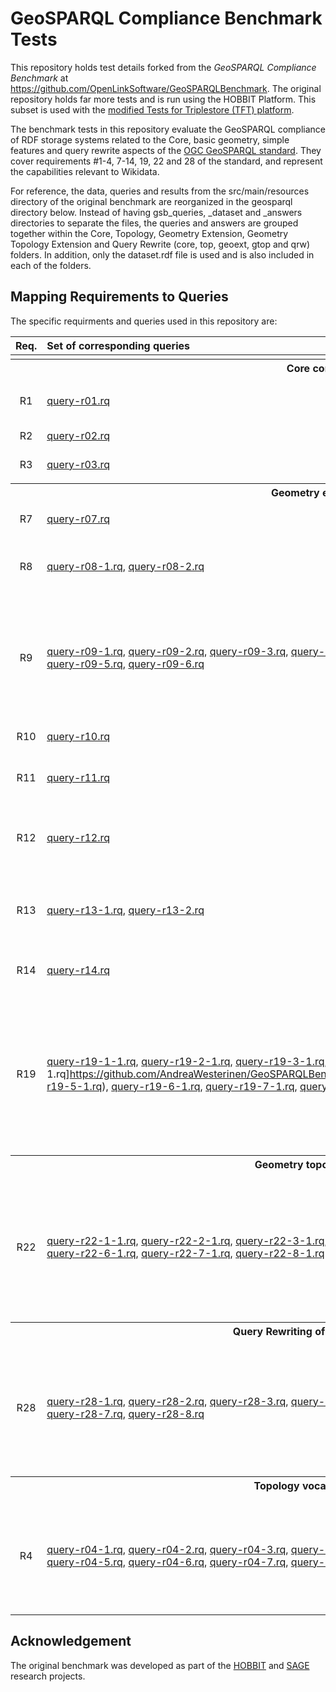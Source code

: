 # GeoSPARQL Compliance Benchmark Tests

This repository holds test details forked from the _GeoSPARQL Compliance Benchmark_ at https://github.com/OpenLinkSoftware/GeoSPARQLBenchmark. The original repository holds far more tests and is run using the HOBBIT Platform. This subset is used with the [modified Tests for Triplestore (TFT) platform](https://github.com/AndreaWesterinen/TFT).

The benchmark tests in this repository evaluate the GeoSPARQL compliance of RDF storage systems related to the Core, basic geometry, simple features and query rewrite aspects of the [OGC GeoSPARQL standard](https://www.ogc.org/standards/geosparql). They cover requirements #1-4, 7-14, 19, 22 and 28 of the standard, and represent the capabilities relevant to Wikidata.

For reference, the data, queries and results from the src/main/resources directory of the original benchmark are reorganized in the geosparql directory below. Instead of having gsb_queries, _dataset and _answers directories to separate the files, the queries and answers are grouped together within the Core, Topology, Geometry Extension, Geometry Topology Extension and Query Rewrite (core, top, geoext, gtop and qrw) folders. In addition, only the dataset.rdf file is used and is also included in each of the folders.

## Mapping Requirements to Queries

The specific requirments and queries used in this repository are:

| Req. | Set of corresponding queries | Description
| :--: | :--- | :--- 
| <tr><th colspan="3">Core component (CORE)</th></tr>
| R1 | [query-r01.rq](https://github.com/AndreaWesterinen/GeoSPARQLBenchmark/tree/master/geosparql/core/query-r01.rq) | Selecting the first triple where geometry A is the subject
| R2 | [query-r02.rq](https://github.com/AndreaWesterinen/GeoSPARQLBenchmark/tree/master/geosparql/core/query-r02.rq) | Selecting the first entity of type [geo:SpatialObject](http://www.opengis.net/ont/geosparql#SpatialObject)
| R3 | [query-r03.rq](https://github.com/AndreaWesterinen/GeoSPARQLBenchmark/tree/master/geosparql/core/query-r03.rq) | Selecting the first entity of type [geo:Feature](http://www.opengis.net/ont/geosparql#Feature)
| <tr><th colspan="3">Geometry extension (GEOEXT)</th></tr>
| R7 | [query-r07.rq](https://github.com/AndreaWesterinen/GeoSPARQLBenchmark/tree/master/geosparql/geoext/query-r07.rq) | Selecting all entities of type [geo:Geometry](http://www.opengis.net/ont/geosparql#Geometry)
| R8 | [query-r08-1.rq](https://github.com/AndreaWesterinen/GeoSPARQLBenchmark/tree/master/geosparql/geoext/query-r08-1.rq), [query-r08-2.rq](https://github.com/AndreaWesterinen/GeoSPARQLBenchmark/tree/master/geosparql/geoext/query-r08-2.rq) | Selecting the value of geometry A denoted by the properties  [geo:hasGeometry](http://www.opengis.net/ont/geosparql#hasGeometry) and [geo:hasDefaultGeometry](http://www.opengis.net/ont/geosparql#hasDefaultGeometry)
| R9 | [query-r09-1.rq](https://github.com/AndreaWesterinen/GeoSPARQLBenchmark/tree/master/geosparql/geoext/query-r09-1.rq), [query-r09-2.rq](https://github.com/AndreaWesterinen/GeoSPARQLBenchmark/tree/master/geosparql/geoext/query-r09-2.rq),  [query-r09-3.rq](https://github.com/AndreaWesterinen/GeoSPARQLBenchmark/tree/master/geosparql/geoext/query-r09-3.rq), [query-r09-4.rq](https://github.com/AndreaWesterinen/GeoSPARQLBenchmark/tree/master/geosparql/geoext/query-r09-4.rq), <br /> [query-r09-5.rq](https://github.com/AndreaWesterinen/GeoSPARQLBenchmark/tree/master/geosparql/geoext/query-r09-5.rq), [query-r09-6.rq](https://github.com/AndreaWesterinen/GeoSPARQLBenchmark/tree/master/geosparql/geoext/query-r09-6.rq) | Selecting of the value of geometry A denoted by the properties  [geo:dimension](http://www.opengis.net/ont/geosparql#dimension), [geo:coordinateDimension](http://www.opengis.net/ont/geosparql#coordinateDimension), [geo:spatialDimension](http://www.opengis.net/ont/geosparql#spatialDimension),  [geo:isEmpty](http://www.opengis.net/ont/geosparql#isEmpty), [geo:isSimple](http://www.opengis.net/ont/geosparql#isSimple) and [geo:hasSerialization](http://www.opengis.net/ont/geosparql#hasSerialization)| 
| R10 | [query-r10.rq](https://github.com/AndreaWesterinen/GeoSPARQLBenchmark/tree/master/geosparql/geoext/query-r10.rq) | Checking the datatype of a correctly defined WKT literal from the dataset
| R11 | [query-r11.rq](https://github.com/AndreaWesterinen/GeoSPARQLBenchmark/tree/master/geosparql/geoext/query-r11.rq) | Checking the equality of two geometries from the dataset
| R12 | [query-r12.rq](https://github.com/AndreaWesterinen/GeoSPARQLBenchmark/tree/master/geosparql/geoext/query-r12.rq) | Checking the system interprets the axis order within a point geometry  according to the spatial reference system being used
| R13 | [query-r13-1.rq](https://github.com/AndreaWesterinen/GeoSPARQLBenchmark/tree/master/geosparql/geoext/query-r13-1.rq), [query-r13-2.rq](https://github.com/AndreaWesterinen/GeoSPARQLBenchmark/tree/master/geosparql/geoext/query-r13-2.rq) | Checking if an empty RDFS Literal of type [geo:wktLiteral](http://www.opengis.net/ont/geosparql#wktLiteral) is interpreted as  an empty geometry
| R14 | [query-r14.rq](https://github.com/AndreaWesterinen/GeoSPARQLBenchmark/tree/master/geosparql/geoext/query-r14.rq) | Checking the [geo:asWKT](http://www.opengis.net/ont/geosparql#asWKT) value of geometry A against the expected  literal value
| R19 | [query-r19-1-1.rq](https://github.com/AndreaWesterinen/GeoSPARQLBenchmark/tree/master/geosparql/geoext/query-r19-1-1.rq), [query-r19-2-1.rq](https://github.com/AndreaWesterinen/GeoSPARQLBenchmark/tree/master/geosparql/geoext/query-r19-2-1.rq), [query-r19-3-1.rq](https://github.com/AndreaWesterinen/GeoSPARQLBenchmark/tree/master/geosparql/geoext/query-r19-3-1.rq), [query-r19-4-1.rq](https://github.com/AndreaWesterinen/GeoSPARQLBenchmark/tree/master/geosparql/geoext/query-r19-4-1.rq), [query-r19-5-1.rq]https://github.com/AndreaWesterinen/GeoSPARQLBenchmark/tree/master/geosparql/geoext/query-r19-5-1.rq), [query-r19-6-1.rq](https://github.com/AndreaWesterinen/GeoSPARQLBenchmark/tree/master/geosparql/geoext/query-r19-6-1.rq), [query-r19-7-1.rq](https://github.com/AndreaWesterinen/GeoSPARQLBenchmark/tree/master/geosparql/geoext/query-r19-7-1.rq), [query-r19-8-1.rq](https://github.com/AndreaWesterinen/GeoSPARQLBenchmark/tree/master/geosparql/geoext/query-r19-8-1.rq) | Checking support of the geospatial functions [geof:distance](http://www.opengis.net/def/function/geosparql/distance), [geof:buffer](http://www.opengis.net/def/function/geosparql/buffer),  [geof:convexHull](http://www.opengis.net/def/function/geosparql/convexHull), [geof:intersection](http://www.opengis.net/def/function/geosparql/intersection), [geof:union](http://www.opengis.net/def/function/geosparql/union), [geof:difference](http://www.opengis.net/def/function/geosparql/difference),  [geof:symDifference](http://www.opengis.net/def/function/geosparql/symDifference), [geof:envelope](http://www.opengis.net/def/function/geosparql/envelope) and [geof:boundary](http://www.opengis.net/def/function/geosparql/boundary), for the WKT geometry
| <tr><th colspan="3">Geometry topology extension (GTOP)</th></tr>
| R22 | [query-r22-1-1.rq](https://github.com/AndreaWesterinen/GeoSPARQLBenchmark/tree/master/geosparql/gtop/query-r22-1-1.rq), [query-r22-2-1.rq](https://github.com/AndreaWesterinen/GeoSPARQLBenchmark/tree/master/geosparql/gtop/query-r22-2-1.rq), [query-r22-3-1.rq](https://github.com/AndreaWesterinen/GeoSPARQLBenchmark/tree/master/geosparql/gtop/query-r22-3-1.rq), [query-r22-4-1.rq](https://github.com/AndreaWesterinen/GeoSPARQLBenchmark/tree/master/geosparql/gtop/query-r22-4-1.rq), [query-r22-5-1.rq](https://github.com/AndreaWesterinen/GeoSPARQLBenchmark/tree/master/geosparql/gtop/query-r22-5-1.rq), [query-r22-6-1.rq](https://github.com/AndreaWesterinen/GeoSPARQLBenchmark/tree/master/geosparql/gtop/query-r22-6-1.rq), [query-r22-7-1.rq](https://github.com/AndreaWesterinen/GeoSPARQLBenchmark/tree/master/geosparql/gtop/query-r22-7-1.rq), [query-r22-8-1.rq](https://github.com/AndreaWesterinen/GeoSPARQLBenchmark/tree/master/geosparql/gtop/query-r22-8-1.rq) | Checking support of the geospatial functions [geof:sfEquals](http://www.opengis.net/def/function/geosparql/sfEquals), [geof:sfDisjoint](http://www.opengis.net/def/function/geosparql/sfDisjoint),  [geof:sfIntersects](http://www.opengis.net/def/function/geosparql/sfIntersects), [geof:sfTouches](http://www.opengis.net/def/function/geosparql/sfTouches), [geof:sfCrosses](http://www.opengis.net/def/function/geosparql/sfCrosses), [geof:sfWithin](http://www.opengis.net/def/function/geosparql/sfWithin), [geof:sfContains](http://www.opengis.net/def/function/geosparql/sfContains)  and [geof:sfOverlaps](http://www.opengis.net/def/function/geosparql/sfOverlaps) for the WKT geometry
| <tr><th colspan="3">Query Rewriting of the Simple Features (QRW)</th></tr>
| R28 | [query-r28-1.rq](https://github.com/AndreaWesterinen/GeoSPARQLBenchmark/tree/master/geosparql/qrw/query-r28-1.rq), [query-r28-2.rq](https://github.com/AndreaWesterinen/GeoSPARQLBenchmark/tree/master/geosparql/qrw/query-r28-2.rq), [query-r28-3.rq](https://github.com/AndreaWesterinen/GeoSPARQLBenchmark/tree/master/geosparql/qrw/query-r28-3.rq), [query-r28-4.rq](https://github.com/AndreaWesterinen/GeoSPARQLBenchmark/tree/master/geosparql/qrw/query-r28-4.rq), [query-r28-5.rq](https://github.com/AndreaWesterinen/GeoSPARQLBenchmark/tree/master/geosparql/qrw/query-r28-5.rq), [query-r28-6.rq](https://github.com/AndreaWesterinen/GeoSPARQLBenchmark/tree/master/geosparql/qrw/query-r28-6.rq), [query-r28-7.rq](https://github.com/AndreaWesterinen/GeoSPARQLBenchmark/tree/master/geosparql/qrw/query-r28-7.rq), [query-r28-8.rq](https://github.com/AndreaWesterinen/GeoSPARQLBenchmark/tree/master/geosparql/qrw/query-r28-8.rq) | Testing the properties, geo:sfEquals, geo:sfDisjoint, geo:sfIntersects, geo:sfTouches, geo:sfCrosses, geo:sfWithin, geo:sfContains and geo:sfOverlaps, between features and geometries
| <tr><th colspan="3">Topology vocabulary extension (TOP)</th></tr>
| R4 | [query-r04-1.rq](https://github.com/AndreaWesterinen/GeoSPARQLBenchmark/tree/master/geosparql/top/query-r04-1.rq), [query-r04-2.rq](https://github.com/AndreaWesterinen/GeoSPARQLBenchmark/tree/master/geosparql/top/query-r04-2.rq),  [query-r04-3.rq](https://github.com/AndreaWesterinen/GeoSPARQLBenchmark/tree/master/geosparql/top/query-r04-3.rq), [query-r04-4.rq](https://github.com/AndreaWesterinen/GeoSPARQLBenchmark/tree/master/geosparql/top/query-r04-4.rq), <br /> [query-r04-5.rq](https://github.com/AndreaWesterinen/GeoSPARQLBenchmark/tree/master/geosparql/top/query-r04-5.rq), [query-r04-6.rq](https://github.com/AndreaWesterinen/GeoSPARQLBenchmark/tree/master/geosparql/top/query-r04-6.rq),  [query-r04-7.rq](https://github.com/AndreaWesterinen/GeoSPARQLBenchmark/tree/master/geosparql/top/query-r04-7.rq), [query-r04-8.rq](https://github.com/AndreaWesterinen/GeoSPARQLBenchmark/tree/master/geosparql/top/query-r04-8.rq) | Testing the properties, [geo:sfEquals](http://www.opengis.net/ont/geosparql#sfEquals), [geo:sfDisjoint](http://www.opengis.net/ont/geosparql#sfDisjoint), [geo:sfIntersects](http://www.opengis.net/ont/geosparql#sfIntersects),  [geo:sfTouches](http://www.opengis.net/ont/geosparql#sfTouches), [geo:sfCrosses](http://www.opengis.net/ont/geosparql#sfCrosses), [geo:sfWithin](http://www.opengis.net/ont/geosparql#sfWithin), [geo:sfContains](http://www.opengis.net/ont/geosparql#sfContains) and  [geo:sfOverlaps](http://www.opengis.net/ont/geosparql#sfOverlaps)
 
## Acknowledgement

The original benchmark was developed as part of the [HOBBIT](https://project-hobbit.eu) and [SAGE](https://sage.cs.uni-paderborn.de/sage/) research projects.
